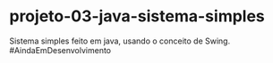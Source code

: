 # projeto-03-java-sistema-simples
 Sistema simples feito em java, usando o conceito de Swing. #AindaEmDesenvolvimento
